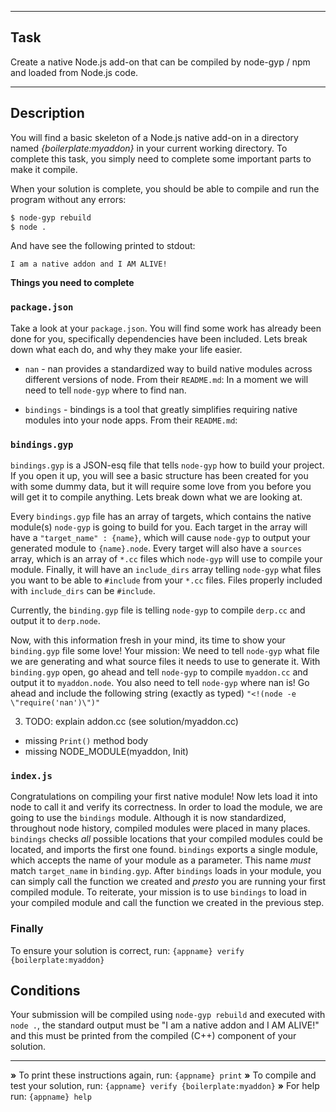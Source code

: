 ----------------------------------------------------------------------

## Task

Create a native Node.js add-on that can be compiled by node-gyp / npm and loaded from Node.js code.

----------------------------------------------------------------------

## Description

You will find a basic skeleton of a Node.js native add-on in a directory named
*{boilerplate:myaddon}* in your current working directory. To complete this task, you simply need to complete some important parts to make it compile.

When your solution is complete, you should be able to compile and run the program without any errors:

```sh
$ node-gyp rebuild
$ node .
```

And have see the following printed to stdout:

```
I am a native addon and I AM ALIVE!
```

**Things you need to complete**

### `package.json`

Take a look at your `package.json`. You will find some work has already been done for you, specifically dependencies have been included. Lets break down what each do, and why they make your life easier.


* `nan` - nan provides a standardized way to build native modules across different versions of node. From their `README.md`:
    In a moment we will need to tell `node-gyp` where to find nan.


*  `bindings` - bindings is a tool that greatly simplifies requiring native modules into your node apps. From their `README.md`:

### `bindings.gyp`

`bindings.gyp` is a JSON-esq file that tells `node-gyp` how to build your project. If you open it up, you will see a basic structure has been created for you with some dummy data, but it will require some love from you before you will get it to compile anything. Lets break down what we are looking at.

Every `bindings.gyp` file has an array of targets, which contains the native module(s) `node-gyp` is going to build for you. Each target in the array will have a `"target_name" : {name}`, which will cause `node-gyp` to output your generated module to `{name}.node`. Every target will also have a `sources` array, which is an array of `*.cc` files which `node-gyp` will use to compile your module. Finally, it will have an `include_dirs` array telling `node-gyp` what files you want to be able to `#include` from your `*.cc` files. Files properly included with `include_dirs` can be `#include`.

Currently, the `binding.gyp` file is telling `node-gyp` to compile `derp.cc` and output it to `derp.node`.

Now, with this information fresh in your mind, its time to show your `binding.gyp` file some love! Your mission: We need to tell `node-gyp` what file we are generating and what source files it needs to use to generate it. With `binding.gyp` open, go ahead and tell `node-gyp` to compile `myaddon.cc` and output it to `myaddon.node`. You also need to tell `node-gyp` where nan is! Go ahead and include the following string (exactly as typed) `"<!(node -e \"require('nan')\")"`

3. TODO: explain addon.cc (see solution/myaddon.cc)
  - missing `Print()` method body
  - missing NODE_MODULE(myaddon, Init)


### `index.js`

Congratulations on compiling your first native module! Now lets load it into node to call it and verify its correctness. In order to load the module, we are going to use the `bindings` module. Although it is now standardized, throughout node history, compiled modules were placed in many places. `bindings` checks *all* possible locations that your compiled modules could be located, and imports the first one found. `bindings` exports a single module, which accepts the name of your module as a parameter. This name *must* match `target_name` in `binding.gyp`. After `bindings` loads in your module, you can simply call the function we created and _presto_ you are running your first compiled module.
To reiterate, your mission is to use `bindings` to load in your compiled module and call the function we created in the previous step.

### Finally

To ensure your solution is correct, run: `{appname} verify {boilerplate:myaddon}`

## Conditions

Your submission will be compiled using `node-gyp rebuild` and executed with `node .`, the standard output must be "I am a native addon and I AM ALIVE!" and this must be printed from the compiled (C++) component of your solution.

----------------------------------------------------------------------

 __»__ To print these instructions again, run: `{appname} print`
 __»__ To compile and test your solution, run: `{appname} verify {boilerplate:myaddon}`
 __»__ For help run: `{appname} help`
